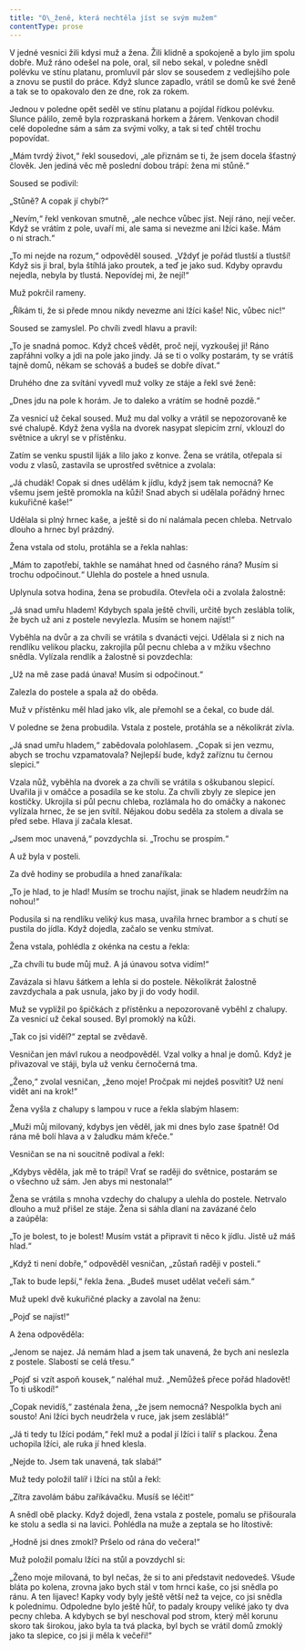 ```yaml
---
title: "O\_ženě, která nechtěla jíst se svým mužem"
contentType: prose
---
```


  

V jedné vesnici žili kdysi muž a žena. Žili klidně a spokojeně a bylo jim spolu dobře. Muž ráno odešel na pole, oral, sil nebo sekal, v poled­ne snědl polévku ve stínu platanu, promluvil pár slov se sousedem z vedlejšího pole a znovu se pustil do práce. Když slunce zapadlo, vrátil se domů ke své ženě a tak se to opakovalo den ze dne, rok za rokem.

Jednou v poledne opět seděl ve stínu platanu a pojídal řídkou polévku. Slunce pálilo, země byla rozpraskaná horkem a žárem. Venkovan chodil celé dopoledne sám a sám za svými volky, a tak si teď chtěl trochu popovídat.

„Mám tvrdý život,“ řekl sousedovi, „ale přiznám se ti, že jsem docela šťastný člověk. Jen jediná věc mě poslední dobou trápí: žena mi stůně.“

Soused se podivil:

„Stůně? A copak jí chybí?“

„Nevím,“ řekl venkovan smutně, „ale nechce vůbec jíst. Nejí ráno, nejí večer. Když se vrátím z pole, uvaří mi, ale sama si nevezme ani lžíci kaše. Mám o ni strach.“

„To mi nejde na rozum,“ odpověděl soused. „Vždyť je pořád tlustší a tlustší! Když sis ji bral, byla štíhlá jako proutek, a teď je jako sud. Kdyby opravdu nejedla, nebyla by tlustá. Nepovídej mi, že nejí!“

Muž pokrčil rameny.

„Říkám ti, že si přede mnou nikdy nevezme ani lžíci kaše! Nic, vůbec nic!“

Soused se zamyslel. Po chvíli zvedl hlavu a pravil:

„To je snadná pomoc. Když chceš vědět, proč nejí, vyzkoušej ji! Ráno zapřáhni volky a jdi na pole jako jindy. Já se ti o volky postarám, ty se vrátíš tajně domů, někam se schováš a budeš se dobře dívat.“

Druhého dne za svítání vyvedl muž volky ze stáje a řekl své ženě:

„Dnes jdu na pole k horám. Je to daleko a vrátím se hodně pozdě.“

Za vesnicí už čekal soused. Muž mu dal volky a vrátil se nepozorovaně ke své chalupě. Když žena vyšla na dvorek nasypat slepicím zrní, vklouzl do světnice a ukryl se v přístěnku.

Zatím se venku spustil liják a lilo jako z konve. Žena se vrátila, otřepala si vodu z vlasů, zastavila se uprostřed světnice a zvolala:

„Já chudák! Copak si dnes udělám k jídlu, když jsem tak nemocná? Ke všemu jsem ještě promokla na kůži! Snad abych si udělala pořádný hrnec kukuřičné kaše!“

Udělala si plný hrnec kaše, a ještě si do ní nalámala pecen chleba. Netrvalo dlouho a hrnec byl prázdný.

Žena vstala od stolu, protáhla se a řekla nahlas:

„Mám to zapotřebí, takhle se namáhat hned od časného rána? Musím si trochu odpočinout.“ Ulehla do postele a hned usnula.

Uplynula sotva hodina, žena se probudila. Otevřela oči a zvolala žalostně:

„Já snad umřu hladem! Kdybych spala ještě chvíli, určitě bych zeslábla tolik, že bych už ani z postele nevylezla. Musím se honem najíst!“

Vyběhla na dvůr a za chvíli se vrátila s dvanácti vejci. Udělala si z nich na rendlíku velikou placku, zakrojila půl pecnu chleba a v mžiku všechno snědla. Vylízala rendlík a žalostně si povzdechla:

„Už na mě zase padá únava! Musím si odpočinout.“

Zalezla do postele a spala až do oběda.

Muž v přístěnku měl hlad jako vlk, ale přemohl se a čekal, co bude dál.

V poledne se žena probudila. Vstala z postele, protáhla se a několikrát zívla.

„Já snad umřu hladem,“ zabědovala polohlasem. „Copak si jen vezmu, abych se trochu vzpamatovala? Nejlepší bude, když zaříznu tu černou slepici.“

Vzala nůž, vyběhla na dvorek a za chvíli se vrátila s oškubanou slepicí. Uvařila ji v omáčce a posadila se ke stolu. Za chvíli zbyly ze slepice jen kostičky. Ukrojila si půl pecnu chleba, rozlámala ho do omáčky a nakonec vylízala hrnec, že se jen svítil. Nějakou dobu seděla za stolem a dívala se před sebe. Hlava jí začala klesat.

„Jsem moc unavená,“ povzdychla si. „Trochu se prospím.“

A už byla v posteli.

Za dvě hodiny se probudila a hned zanaříkala:

„To je hlad, to je hlad! Musím se trochu najíst, jinak se hladem neudržím na nohou!“

Podusila si na rendlíku veliký kus masa, uvařila hrnec brambor a s chutí se pustila do jídla. Když dojedla, začalo se venku stmívat.

Žena vstala, pohlédla z okénka na cestu a řekla:

„Za chvíli tu bude můj muž. A já únavou sotva vidím!“

Zavázala si hlavu šátkem a lehla si do postele. Několikrát žalostně zavzdychala a pak usnula, jako by ji do vody hodil.

Muž se vyplížil po špičkách z přístěnku a nepozorovaně vyběhl z chalupy. Za vesnicí už čekal soused. Byl promoklý na kůži.

„Tak co jsi viděl?“ zeptal se zvědavě.

Vesničan jen mávl rukou a neodpověděl. Vzal volky a hnal je domů. Když je přivazoval ve stáji, byla už venku černočerná tma.

„Ženo,“ zvolal vesničan, „ženo moje! Pročpak mi nejdeš posvítit? Už není vidět ani na krok!“

Žena vyšla z chalupy s lampou v ruce a řekla slabým hlasem:

„Muži můj milovaný, kdybys jen věděl, jak mi dnes bylo zase špatně! Od rána mě bolí hlava a v žaludku mám křeče.“

Vesničan se na ni soucitně podíval a řekl:

„Kdybys věděla, jak mě to trápí! Vrať se raději do světnice, postarám se o všechno už sám. Jen abys mi nestonala!“

Žena se vrátila s mnoha vzdechy do chalupy a ulehla do postele. Netrvalo dlouho a muž přišel ze stáje. Žena si sáhla dlaní na zavázané čelo a zaúpěla:

„To je bolest, to je bolest! Musím vstát a připravit ti něco k jídlu. Jistě už máš hlad.“

„Když ti není dobře,“ odpověděl vesničan, „zůstaň raději v posteli.“

„Tak to bude lepší,“ řekla žena. „Budeš muset udělat večeři sám.“

Muž upekl dvě kukuřičné placky a zavolal na ženu:

„Pojď se najíst!“

A žena odpověděla:

„Jenom se najez. Já nemám hlad a jsem tak unavená, že bych ani neslezla z postele. Slabostí se celá třesu.“

„Pojď si vzít aspoň kousek,“ naléhal muž. „Nemůžeš přece pořád hladovět! To ti uškodí!“

„Copak nevidíš,“ zasténala žena, „že jsem nemocná? Nespolkla bych ani sousto! Ani lžíci bych neudržela v ruce, jak jsem zesláblá!“

„Já ti tedy tu lžíci podám,“ řekl muž a podal jí lžíci i talíř s plackou. Žena uchopila lžíci, ale ruka jí hned klesla.

„Nejde to. Jsem tak unavená, tak slabá!“

Muž tedy položil talíř i lžíci na stůl a řekl:

„Zítra zavolám bábu zaříkávačku. Musíš se léčit!“

A snědl obě placky. Když dojedl, žena vstala z postele, pomalu se přišourala ke stolu a sedla si na lavici. Pohlédla na muže a zeptala se ho lítostivě:

„Hodně jsi dnes zmokl? Pršelo od rána do večera!“

Muž položil pomalu lžíci na stůl a povzdychl si:

„Ženo moje milovaná, to byl nečas, že si to ani představit nedovedeš. Všude bláta po kolena, zrovna jako bych stál v tom hrnci kaše, co jsi snědla po ránu. A ten lijavec! Kapky vody byly ještě větší než ta vejce, co jsi snědla k polednímu. Odpoledne bylo ještě hůř, to padaly kroupy veliké jako ty dva pecny chleba. A kdybych se byl neschoval pod strom, který měl korunu skoro tak širokou, jako byla ta tvá placka, byl bych se vrátil domů zmoklý jako ta slepice, co jsi ji měla k večeři!“
